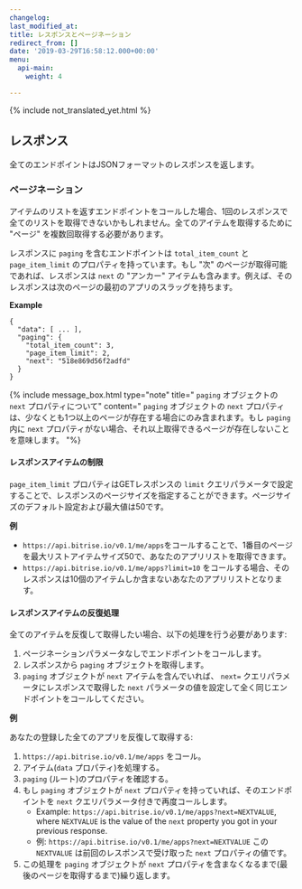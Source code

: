 ```yaml
---
changelog:
last_modified_at:
title: レスポンスとページネーション
redirect_from: []
date: '2019-03-29T16:58:12.000+00:00'
menu:
  api-main:
    weight: 4

---
```

{% include not_translated_yet.html %}

## レスポンス

全てのエンドポイントはJSONフォーマットのレスポンスを返します。

### ページネーション

アイテムのリストを返すエンドポイントをコールした場合、1回のレスポンスで全てのリストを取得できないかもしれません。全てのアイテムを取得するために "ページ" を複数回取得する必要があります。

レスポンスに `paging` を含むエンドポイントは `total_item_count` と `page_item_limit` のプロパティを持っています。もし "次" のページが取得可能であれば、レスポンスは `next` の "アンカー" アイテムも含みます。例えば、そのレスポンスは次のページの最初のアプリのスラッグを持ちます。

**Example**

    {
      "data": [ ... ],
      "paging": {
        "total_item_count": 3,
        "page_item_limit": 2,
        "next": "518e869d56f2adfd"
      }
    }

{% include message_box.html type="note" title=" `paging` オブジェクトの `next` プロパティについて" content=" `paging` オブジェクトの `next` プロパティは、少なくとも1つ以上のページが存在する場合にのみ含まれます。もし `paging` 内に `next` プロパティがない場合、それ以上取得できるページが存在しないことを意味します。 "%}

#### レスポンスアイテムの制限

`page_item_limit` プロパティはGETレスポンスの `limit` クエリパラメータで設定することで、レスポンスのページサイズを指定することができます。ページサイズのデフォルト設定および最大値は50です。

**例**

* `https://api.bitrise.io/v0.1/me/apps`をコールすることで、1番目のページを最大リストアイテムサイズ50で、あなたのアプリリストを取得できます。
* `https://api.bitrise.io/v0.1/me/apps?limit=10` をコールする場合、そのレスポンスは10個のアイテムしか含まないあなたのアプリリストとなります。

#### レスポンスアイテムの反復処理

全てのアイテムを反復して取得したい場合、以下の処理を行う必要があります:

1. ページネーションパラメータなしでエンドポイントをコールします。
2. レスポンスから `paging` オブジェクトを取得します。
3. `paging` オブジェクトが `next` アイテムを含んでいれば、 `next=` クエリパラメータにレスポンスで取得した `next` パラメータの値を設定して全く同じエンドポイントをコールしてください。

**例**

あなたの登録した全てのアプリを反復して取得する:

1. `https://api.bitrise.io/v0.1/me/apps` をコール。
2. アイテム(`data` プロパティ)を処理する。
3. `paging` (ルート)のプロパティを確認する。
4. もし `paging` オブジェクトが `next` プロパティを持っていれば、そのエンドポイントを `next` クエリパラメータ付きで再度コールします。
   * Example: `https://api.bitrise.io/v0.1/me/apps?next=NEXTVALUE`, where `NEXTVALUE` is the value of the `next` property you got in your previous response.
   * 例: `https://api.bitrise.io/v0.1/me/apps?next=NEXTVALUE` この `NEXTVALUE` は前回のレスポンスで受け取った `next` プロパティの値です。
5. この処理を `paging` オブジェクトが `next` プロパティを含まなくなるまで(最後のページを取得するまで)繰り返します。
